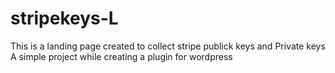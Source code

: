 # stripekeys-L
This is a landing page created to collect stripe publick keys and Private keys
A simple project while creating a plugin for wordpress
